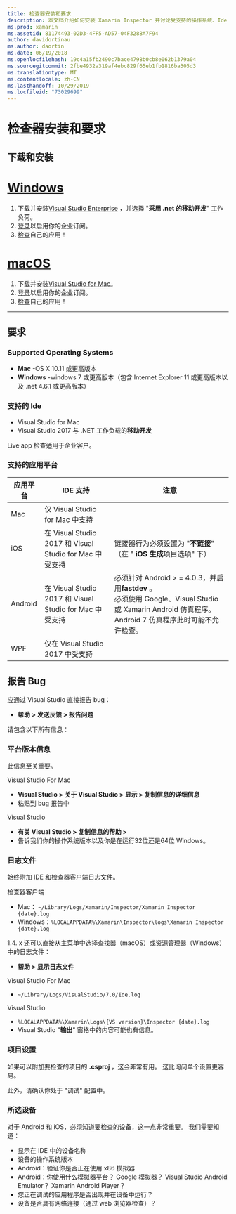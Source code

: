 ```yaml
---
title: 检查器安装和要求
description: 本文档介绍如何安装 Xamarin Inspector 并讨论受支持的操作系统、Ide 和应用平台。
ms.prod: xamarin
ms.assetid: 81174493-02D3-4FF5-AD57-04F3288A7F94
author: davidortinau
ms.author: daortin
ms.date: 06/19/2018
ms.openlocfilehash: 19c4a15fb2490c7bace4798b0cb8e062b1379a04
ms.sourcegitcommit: 2fbe4932a319af4ebc829f65eb1fb1816ba305d3
ms.translationtype: MT
ms.contentlocale: zh-CN
ms.lasthandoff: 10/29/2019
ms.locfileid: "73029699"
---
```

# <a name="inspector-installation-and-requirements"></a>检查器安装和要求

## <a name="download-and-installation"></a>下载和安装

# <a name="windowstabwindows"></a>[Windows](#tab/windows)

1. 下载并安装[Visual Studio Enterprise](https://visualstudio.microsoft.com/vs/) ，并选择 "**采用 .net 的移动开发**" 工作负荷。
1. [登录](https://docs.microsoft.com/visualstudio/ide/signing-in-to-visual-studio)以启用你的企业订阅。
1. [检查](~/tools/inspector/inspect.md)自己的应用！

# <a name="macostabmacos"></a>[macOS](#tab/macos)

1. 下载并安装[Visual Studio for Mac](https://visualstudio.microsoft.com/vs/mac/)。
1. [登录](https://docs.microsoft.com/visualstudio/mac/activation)以启用你的企业订阅。
1. [检查](~/tools/inspector/inspect.md)自己的应用！

-----

## <a name="requirements"></a>要求

### <a name="supported-operating-systems"></a>Supported Operating Systems

- **Mac** -OS X 10.11 或更高版本
- **Windows** -windows 7 或更高版本（包含 Internet Explorer 11 或更高版本以及 .net 4.6.1 或更高版本）

### <a name="supported-ides"></a>支持的 Ide

- Visual Studio for Mac
- Visual Studio 2017 与 .NET 工作负载的**移动开发**

Live app 检查适用于企业客户。

<a name="supported-platforms" />

### <a name="supported-app-platforms"></a>支持的应用平台

|应用平台|IDE 支持|注意|
|--- |--- |--- |
|Mac|仅 Visual Studio for Mac 中支持|
|iOS|在 Visual Studio 2017 和 Visual Studio for Mac 中受支持| 链接器行为必须设置为 "**不链接**" （在 " **iOS 生成**项目选项" 下） |
|Android|在 Visual Studio 2017 和 Visual Studio for Mac 中受支持|必须针对 Android > = 4.0.3，并启用**fastdev** 。<br />必须使用 Google、Visual Studio 或 Xamarin Android 仿真程序。 Android 7 仿真程序此时可能不允许检查。|
|WPF|仅在 Visual Studio 2017 中受支持|

<a name="reporting-bugs" />

## <a name="reporting-bugs"></a>报告 Bug

应通过 Visual Studio 直接报告 bug：

- **帮助 > 发送反馈 > 报告问题**

请包含以下所有信息：

### <a name="platform-version-information"></a>平台版本信息

此信息至关重要。

Visual Studio For Mac

- **Visual Studio > 关于 Visual Studio > 显示 > 复制信息的详细信息**
- 粘贴到 bug 报告中

Visual Studio

- **有关 Visual Studio > 复制信息的帮助 >**
- 告诉我们你的操作系统版本以及你是在运行32位还是64位 Windows。

### <a name="log-files"></a>日志文件

始终附加 IDE 和检查器客户端日志文件。

检查器客户端

- Mac： `~/Library/Logs/Xamarin/Inspector/Xamarin Inspector {date}.log`
- Windows：`%LOCALAPPDATA%\Xamarin\Inspector\logs\Xamarin Inspector {date}.log`

1.4. x 还可以直接从主菜单中选择查找器（macOS）或资源管理器（Windows）中的日志文件：

- **帮助 > 显示日志文件**

Visual Studio For Mac

- `~/Library/Logs/VisualStudio/7.0/Ide.log`

Visual Studio

- `%LOCALAPPDATA%\Xamarin\Logs\{VS version}\Inspector {date}.log`
- Visual Studio "**输出**" 窗格中的内容可能也有信息。

### <a name="project-settings"></a>项目设置

如果可以附加要检查的项目的 **.csproj** ，这会非常有用。 这比询问单个设置更容易。

此外，请确认你处于 "调试" 配置中。

### <a name="selected-devices"></a>所选设备

对于 Android 和 iOS，必须知道要检查的设备，这一点非常重要。 我们需要知道：

- 显示在 IDE 中的设备名称
- 设备的操作系统版本
- Android：验证你是否正在使用 x86 模拟器
- Android：你使用什么模拟器平台？ Google 模拟器？ Visual Studio Android Emulator？ Xamarin Android Player？
- 您正在调试的应用程序是否出现并在设备中运行？
- 设备是否具有网络连接（通过 web 浏览器检查）？

[client-bugs]: https://github.com/Microsoft/workbooks/issues/new
